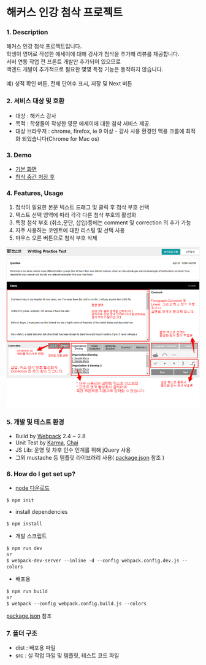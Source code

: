 # 해커스 인강 첨삭 프로젝트 #

### 1. Description ###  
해커스 인강 첨삭 프로젝트입니다.  
학생이 영어로 작성한 에세이에 대해 강사가 첨삭을 추가해 리뷰를 제공합니다.   
서버 연동 작업 전 프론트 개발만 추가되어 있으므로  
백엔드 개발이 추가적으로 필요한 몇몇 특정 기능은 동작하지 않습니다.  
    <br />
예) 성적 확인 버튼, 전체 단어수 표시, 저장 및 Next 버튼


### 2. 서비스 대상 및 호환 ###  
* 대상 : 해커스 강사
* 목적 : 학생들이 작성한 영문 에세이에 대한 첨삭 서비스 제공.
* 대상 브라우저 : chrome, firefox, ie 9 이상 - 강사 사용 환경인 맥용 크롬에 최적화 되었습니다(Chrome for Mac os)
    
### 3. Demo ###  
* [기본 화면](http://losbanos.github.io/)  
* [첨삭 중간 저장 후](https://losbanos.github.io/index_reload.html)
  
### 4. Features, Usage ###  
1. 첨삭이 필요한 본문 텍스트 드래그 및 클릭 후 첨삭 부호 선택
2. 텍스트 선택 영역에 따라 각각 다른 첨삭 부호의 활성화
3. 특정 첨삭 부호 (취소,문단, 삽입)등에는 comment 및 correction 의 추가 가능  
4. 자주 사용하는 코멘트에 대한 리스팅 및 선택 사용
5. 마우스 오른 버튼으로 첨삭 부호 삭제
  
![screenshot](./src/images/caret_guide4.jpg)  

### 5. 개발 및 테스트 환경 ###  
* Build by [Webpack](https://webpack.js.org/) 2.4 ~ 2.8
* Unit Test by [Karma](https://karma-runner.github.io/1.0/index.html), [Chai](http://chaijs.com/)
* JS Lib: 운영 및 차후 인수 인계를 위해 jQuery 사용
* 그외 mustache 등 템플릿 라이브러리 사용( [package.json](https://github.com/losbanos/caret/blob/master/package.json) 참조 )  
   

### 6. How do I get set up? ###
* [node 다운로드](https://nodejs.org/ko/)  
```shell
$ npm init
```
* install dependencies
```shell
$ npm install
```  
* 개발 스크립트
```shell
$ npm run dev
or
$ webpack-dev-server --inline -d --config webpack.config.dev.js --colors
```
* 배포용
```shell
$ npm run build
or
$ webpack --config webpack.config.build.js --colors 
```
[package.json](https://github.com/losbanos/caret/blob/master/package.json) 참조

### 7. 폴더 구조 ###  
* dist : 배포용 파일  
* src : 실 작업 파일 및 템플릿, 테스트 코드 파일